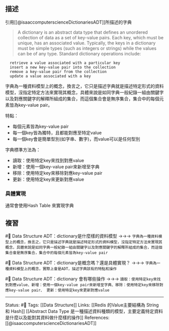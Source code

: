 ## 描述
引用[[@isaaccomputerscienceDictionariesADT]]所描述的字典
> A dictionary is an abstract data type that defines an unordered collection of data as a set of key-value pairs. Each key, which must be unique, has an associated value. Typically, the keys in a dictionary must be simple types (such as integers or strings) while the values can be of any type.
> Standard dictionary operations include:
  
      retrieve a value associated with a particular key
      insert a new key-value pair into the collection
      remove a key-value pair from the collection
      update a value associated with a key 
	  
字典為一種資料模型上的概念，換言之，它只是描述字典就是描述特定形式的資料模型，沒指定特定方法來實現其概念，具體來說是如同字典一般紀錄一組由關鍵字以及對應關鍵字的解釋所組成的集合，而這個集合會是無序集合，集合中的每個元素皆為key-value pair。

特點：
 * 每個元素皆為key-value pair
 * 每一個key皆為獨特，且都能對應至特定value
 * 每一個key會是簡單型別(如字串、數字)，而value可以是任何型別

字典標準方法為：

 * 讀取：使用特定key來找到對應value
 * 新增：使用一個key-value pair來新增至字典
 * 移除：使用特定key來移除對應key-value pair
 * 更新：使用特定key來更新對應value

### 具體實現
通常會使用Hash Table 來實現字典


## 複習

#🧠 Data Structure ADT：dictionary是什麼樣的資料模型 ->->-> `字典為一種資料模型上的概念，換言之，它只是描述字典就是描述特定形式的資料模型，沒指定特定方法來實現其概念，具體來說是如同字典一般紀錄一組由關鍵字以及對應關鍵字的解釋所組成的集合，而這個集合會是無序集合，集合中的每個元素皆為key-value pair`
<!--SR:!2022-06-10,9,230-->

#🧠  Data Structure ADT：dictionary是概念嗎？還是具體實現？ ->->-> `字典為一種資料模型上的概念，實際上會是ADT，描述字典該有的特點和操作`
<!--SR:!2022-06-13,12,248-->

#🧠 Data Structure ADT：dictionary 會有哪些操作 ->->-> `讀取：使用特定key來找到對應value、新增：使用一個key-value pair來新增至字典、移除：使用特定key來移除對應key-value pair、 更新：使用特定key來更新對應value`
<!--SR:!2022-06-04,6,250-->


---
Status: #🌱 
Tags: 
[[Data Structure]]
Links:
[[Redis 的Value主要結構為 String 和 Hash]]
[[Abstract Data Type 是一種描述資料種類的模型，主要定義特定資料是什麼以及能對其資料做什麼樣的操作]]
References:
[[@isaaccomputerscienceDictionariesADT]]

